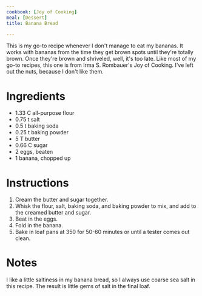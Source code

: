 ```yaml
---
cookbook: [Joy of Cooking]
meal: [Dessert]
title: Banana Bread

---
```

This is my go-to recipe whenever I don't manage to eat my bananas.  It works with bananas from the time they get brown spots until they're totally brown.  Once they're brown and shriveled, well, it's too late.  Like most of my go-to recipes, this one is from Irma S. Rombauer's Joy of Cooking.  I've left out the nuts, because I don't like them.

# Ingredients

* 1.33  C all-purpose flour
* 0.75 t salt
* 0.5 t baking soda
* 0.25 t baking powder
* 5 T butter
* 0.66 C sugar
* 2 eggs, beaten
* 1 banana, chopped up

# Instructions

 1. Cream the butter and sugar together.
 1. Whisk the flour, salt, baking soda, and baking powder to mix, and add to the creamed butter and sugar.
 1. Beat in the eggs.
 1. Fold in the banana.
 1. Bake in loaf pans at 350 for 50-60 minutes or until a tester comes out clean.

# Notes

I like a little saltiness in my banana bread, so I always use coarse sea salt in this recipe.  The result is little gems of salt in the final loaf.

